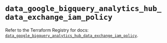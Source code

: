 # `data_google_bigquery_analytics_hub_data_exchange_iam_policy`

Refer to the Terraform Registry for docs: [`data_google_bigquery_analytics_hub_data_exchange_iam_policy`](https://registry.terraform.io/providers/hashicorp/google/6.11.0/docs/data-sources/bigquery_analytics_hub_data_exchange_iam_policy).
